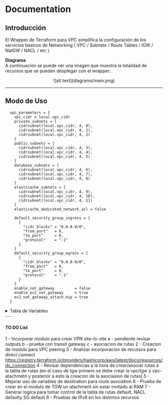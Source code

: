 # Documentation

## Introducción

El Wrapper de Terraform para VPC simplifica la configuración de los servicios basicos de Networking ( VPC / Subnets / Route Tables / IGW / NatGW / NACL / etc ). 

**Diagrama** <br/>
A continuación se puede ver una imagen que muestra la totalidad de recursos que se pueden desplegar con el wrapper:

<center>![alt text](diagrams/main.png)</center>

---

## Modo de Uso
```hcl
  vpc_parameters = {
    vpc_cidr = local.vpc_cidr
    private_subnets = [
      cidrsubnet(local.vpc_cidr, 4, 0),
      cidrsubnet(local.vpc_cidr, 4, 1),
      cidrsubnet(local.vpc_cidr, 4, 2)
    ]
    public_subnets = [
      cidrsubnet(local.vpc_cidr, 4, 3),
      cidrsubnet(local.vpc_cidr, 4, 4),
      cidrsubnet(local.vpc_cidr, 4, 5)
    ]
    database_subnets = [
      cidrsubnet(local.vpc_cidr, 4, 6),
      cidrsubnet(local.vpc_cidr, 4, 7),
      cidrsubnet(local.vpc_cidr, 4, 8)
    ]
    elasticache_subnets = [
      cidrsubnet(local.vpc_cidr, 4, 9),
      cidrsubnet(local.vpc_cidr, 4, 10),
      cidrsubnet(local.vpc_cidr, 4, 11)
    ]
    elasticache_dedicated_network_acl = false

    default_security_group_ingress = [
      {
        "cidr_blocks" = "0.0.0.0/0",
        "from_port"   = 0,
        "to_port"     = 0,
        "protocol"    = "-1"
      }
    ]
    default_security_group_egress = [
      {
        "cidr_blocks" = "0.0.0.0/0",
        "from_port"   = 0,
        "to_port"     = 0,
        "protocol"    = "-1"
      }
    ]
    enable_nat_gateway         = false
    enable_ec2_nat_gateway     = true
    ec2_nat_gateway_attach_eip = true
  }
```

<details>
<summary>Tabla de Variables</summary>

| Variable                               | Variable Description                                              | Type     | Default                                     | Alternatives                                 |
|--------------------------------------- |-------------------------------------------------------------------|----------|---------------------------------------------|----------------------------------------------|
| private_subnets                        | List of private subnets for the VPC.                              | `list`   | []                                          | List of subnet IDs                           |
| public_subnets                         | List of public subnets for the VPC.                               | `list`   | []                                          | List of subnet IDs                           |
| database_subnets                       | List of database subnets for the VPC.                             | `list`   | []                                          | List of subnet IDs                           |
| elasticache_subnets                    | List of Elasticache subnets for the VPC.                          | `list`   | []                                          | List of subnet IDs                           |
| enable_ipv6                            | Enable IPv6 for the VPC.                                          | `bool`   | false                                       | true                                         |
| manage_default_vpc                     | Manage the default VPC.                                           | `bool`   | false                                       | true                                         |
| create_igw                             | Create an Internet Gateway for the VPC.                           | `bool`   | true                                        | false                                        |
| enable_dns_hostnames                   | Enable DNS hostnames in the VPC.                                  | `bool`   | true                                        | false                                        |
| enable_dns_support                     | Enable DNS support in the VPC.                                    | `bool`   | true                                        | false                                        |
| map_public_ip_on_launch                | Automatically assign a public IP on instance launch.              | `bool`   | true                                        | false                                        |
| enable_nat_gateway                     | Enable the NAT Gateway for the VPC.                               | `bool`   | false                                       | true                                         |
| single_nat_gateway                     | Create a single NAT Gateway.                                      | `bool`   | true                                        | false                                        |
| one_nat_gateway_per_az                 | Create one NAT Gateway per Availability Zone.                     | `bool`   | false                                       | true                                         |
| manage_default_network_acl             | Manage the default network ACL for the VPC.                       | `bool`   | true                                        | false                                        |
| default_network_acl_tags               | Tags for the default network ACL.                                 | `map `   | `{ Name = "${local.common_name}-default" }` | Custom tags                                  |
| public_dedicated_network_acl           | Create a dedicated network ACL for public subnets.                | `bool`   | false                                       | true                                         |
| public_inbound_acl_rules               | Inbound rules for public subnets' network ACL.                    | `list`   | []                                          | List of ACL rules                            |
| public_outbound_acl_rules              | Outbound rules for public subnets' network ACL.                   | `list`   | []                                          | List of ACL rules                            |
| private_dedicated_network_acl          | Create a dedicated network ACL for private subnets.               | `bool`   | false                                       | true                                         |
| private_inbound_acl_rules              | Inbound rules for private subnets' network ACL.                   | `list`   | []                                          | List of ACL rules                            |
| private_outbound_acl_rules             | Outbound rules for private subnets' network ACL.                  | `list`   | []                                          | List of ACL rules                            |
| manage_default_route_table             | Manage the default route table for the VPC.                       | `bool`   | true                                        | false                                        |
| default_route_table_propagating_vgws   | List of VGWs to propagate in the default route table.             | `list`   | []                                          | List of VGW IDs                              |
| default_route_table_routes             | Custom routes for the default route table.                        | `list`   | []                                          | List of route definitions                    |
| default_route_table_tags               | Tags for the default route table.                                 | `map `   | `{ Name = "${local.common_name}-default" }` | Custom tags                                  |
| manage_default_security_group          | Manage the default security group for the VPC.                    | `bool`   | true                                        | false                                        |
| default_security_group_ingress         | Ingress rules for the default security group.                     | `list`   | []                                          | List of ingress rules                        |
| default_security_group_egress          | Egress rules for the default security group.                      | `list`   | []                                          | List of egress rules                         |
| default_security_group_tags            | Tags for the default security group.                              | `map `   | `{ Name = "${local.common_name}-default" }` | Custom tags                                  |
| enable_vpn_gateway                     | Enable a VPN Gateway for the VPC.                                 | `bool`   | false                                       | true                                         |
| vpn_gateway_id                         | The ID of an existing VPN Gateway to attach to the VPC.           | `string` | ""                                          | Existing VPN Gateway ID                      |
| vpn_gateway_az                         | The Availability Zone for the VPN Gateway.                        | `string` | null                                        | Any valid AZ                                 |
| propagate_private_route_tables_vgw     | Propagate the VPN Gateway to private route tables.                | `bool`   | false                                       | true                                         |
| propagate_public_route_tables_vgw      | Propagate the VPN Gateway to public route tables.                 | `bool`   | false                                       | true                                         |
| enable_dhcp_options                    | Enable custom DHCP options for the VPC.                           | `bool`   | false                                       | true                                         |
| dhcp_options_domain_name               | Domain name for DHCP options.                                     | `string` | ""                                          | Custom domain name                           |
| dhcp_options_domain_name_servers       | List of domain name servers for DHCP options.                     | `list`   | []                                          | List of IP addresses                         |
| dhcp_options_ntp_servers               | List of NTP servers for DHCP options.                             | `list`   | []                                          | List of NTP server IPs                       |
| dhcp_options_netbios_name_servers      | List of NetBIOS name servers for DHCP options.                    | `list`   | []                                          | List of NetBIOS server IPs                   |
| dhcp_options_netbios_node_type         | NetBIOS node type for DHCP options.                               | `string` | ""                                          | Valid NetBIOS node type                      |
| enable_public_redshift                 | Enable public accessibility for Redshift.                         | `bool`   | false                                       | true                                         |
| enable_flow_log                        | Enable VPC Flow Logs.                                             | `bool`   | false                                       | true                                         |
| create_flow_log_cloudwatch_iam_role    | Create an IAM role for CloudWatch Flow Logs.                      | `bool`   | false                                       | true                                         |
| create_flow_log_cloudwatch_log_group   | Create a CloudWatch log group for Flow Logs.                      | `bool`   | false                                       | true                                         |
| vpc_flow_log_permissions_boundary      | Permissions boundary for the VPC Flow Log role.                   | `string` | null                                        | ARN of the boundary policy                   |
| flow_log_traffic_type                  | Type of traffic to capture in the Flow Log (ALL, ACCEPT, REJECT). | `string` | ""                                          | "ALL", "ACCEPT", "REJECT"                    |
| flow_log_destination_type              | Destination type for Flow Logs (cloud-watch-logs or s3).          | `string` | ""                                          | "cloud-watch-logs", "s3"                     |
| flow_log_log_format                    | Log format for Flow Logs.                                         | `string` | null                                        | Custom log format                            |
| flow_log_destination_arn               | ARN of the destination for Flow Logs.                             | `string` | ""                                          | ARN of the CloudWatch log group or S3 bucket |
| create_elasticache_subnet_group        | Create a subnet group for Elasticache.                            | `bool`   | false                                       | true                                         |
| elasticache_subnet_group_name          | Name for the Elasticache subnet group.                            | `string` | null                                        | Custom name                                  |
| elasticache_subnet_group_tags          | Tags for the Elasticache subnet group.                            | `map`    | {}                                          | Custom tags                                  |
| create_elasticache_subnet_route_table  | Create a route table for the Elasticache subnet.                  | `bool`   | false                                       | true                                         |
| create_database_internet_gateway_route | Create an Internet Gateway route for the database subnet.         | `bool`   | false                                       | true                                         |
| create_database_nat_gateway_route      | Create a NAT Gateway route for the database subnet.               | `bool`   | false                                       | true                                         |
| database_subnet_group_name             | Name for the database subnet group.                               | `string` | ""                                          | Custom name                                  |
| attach_eip                             | Attach an Elastic IP to the NAT Gateway.                          | `bool`   | false                                       | true                                         |

</details>
---

#### TO DO List

1 - Incorporar modulo para crear VPN site-to-site
    a - pendiente revisar outputs
    b - prueba con transit gateway
    c - asociacion de rutas
2 - Creacion de modulo para VPC peering 
3 - Analizar incorporacion de recursos para direct connect https://registry.terraform.io/providers/hashicorp/aws/latest/docs/resources/dx_connection 
4 - Revisar dependencias a la hora de crear/asociar rutas a la tabla de rutas (en el caso de tgw primero se debe crear la vpc/tgw y vpc-atachmetn y posterior a esto la creacion de la asociasion de rutas)
5 - Mejorar uso de variables de destination para route asociation
6 - Prueba de crear en el modulo de TGW un atachment sin estar invitado al RAM
7 - Generar logica para tomar control de la tabla de rutas default, NACL defaulty SG default
8 - Pruebas de IPv6 en los distintos recursos